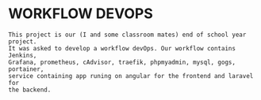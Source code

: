 # WORKFLOW DEVOPS
    This project is our (I and some classroom mates) end of school year project. 
    It was asked to develop a workflow devOps. Our workflow contains Jenkins, 
    Grafana, prometheus, cAdvisor, traefik, phpmyadmin, mysql, gogs, portainer, 
    service containing app runing on angular for the frontend and laravel for 
    the backend.
